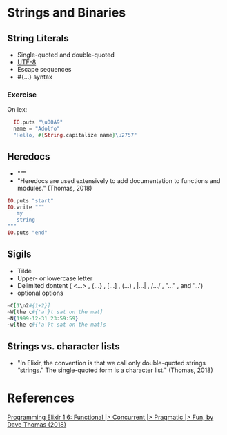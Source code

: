 # Strings and Binaries

## String Literals

- Single-quoted and double-quoted
- [UTF-8](https://en.wikipedia.org/wiki/UTF-8)
- Escape sequences
- #{...} syntax

### Exercise

On iex:

```elixir
  IO.puts "\u00A9"
  name = "Adolfo"
  "Hello, #{String.capitalize name}\u2757"
```

## Heredocs

- """
- "Heredocs are used extensively to add documentation to functions and modules."  (Thomas, 2018)

```elixir
IO.puts "start"
IO.write """
   my
   string
"""
IO.puts "end"
```

## Sigils

- Tilde
- Upper- or lowercase letter
- Delimited dontent ( <...> , {...} , [...] , (...) , |...| , /.../ , "..." , and '...')
- optional options

```elixir
~C[1\n2#{1+2}]
~W[the c#{'a'}t sat on the mat]
~N{1999-12-31 23:59:59}
~w[the c#{'a'}t sat on the mat]s
```

## Strings vs. character lists

- "In Elixir, the convention is that we call only double-quoted strings “strings.” The single-quoted form is a character list." (Thomas, 2018)


# References

[Programming Elixir 1.6: Functional |> Concurrent |> Pragmatic |> Fun, by Dave Thomas (2018)](http://bit.ly/2rqD9VF)

